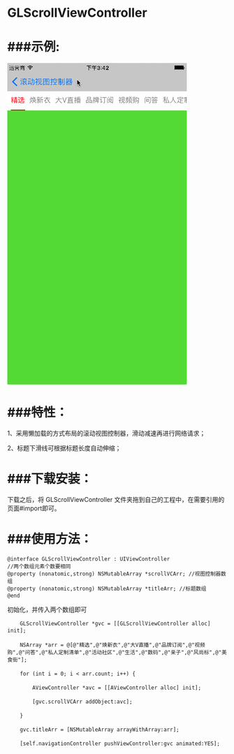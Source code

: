 # GLScrollViewController
###示例:
===

![img](https://github.com/shuizhuyu1015/GLScrollViewController/blob/master/ScrollViewController/test.gif)

###特性：
====

1、采用懒加载的方式布局的滚动视图控制器，滑动减速再进行网络请求；

2、标题下滑线可根据标题长度自动伸缩；

###下载安装：
===

下载之后，将 GLScrollViewController 文件夹拖到自己的工程中，在需要引用的页面#import即可。

###使用方法：
===

```
@interface GLScrollViewController : UIViewController
//两个数组元素个数要相同
@property (nonatomic,strong) NSMutableArray *scrollVCArr; //视图控制器数组
@property (nonatomic,strong) NSMutableArray *titleArr; //标题数组
@end
```

初始化，并传入两个数组即可

```
    GLScrollViewController *gvc = [[GLScrollViewController alloc] init];
    
    NSArray *arr = @[@"精选",@"焕新衣",@"大V直播",@"品牌订阅",@"视频购",@"问答",@"私人定制清单",@"活动社区",@"生活",@"数码",@"亲子",@"风尚标",@"美食街"];
    
    for (int i = 0; i < arr.count; i++) {
    
        AViewController *avc = [[AViewController alloc] init];
        
        [gvc.scrollVCArr addObject:avc];
        
    }
    
    gvc.titleArr = [NSMutableArray arrayWithArray:arr];
    
    [self.navigationController pushViewController:gvc animated:YES];
    
```
